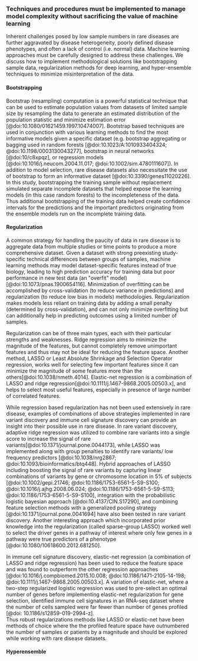 ### Techniques and procedures must be implemented to manage model complexity without sacrificing the value of machine learning
Inherent challenges posed by low sample numbers in rare diseases are further aggravated by disease heterogeneity, poorly defined disease phenotypes, and often a lack of control (i.e. normal) data. 
Machine learning approaches must be carefully designed to address these challenges. 
We discuss how to implement methodological solutions like bootstrapping sample data, regularization methods for deep learning, and hyper-ensemble techniques to minimize misinterpretation of the data. 

#### Bootstrapping

Bootstrap (resampling) computation is a powerful statistical technique that can be used to estimate population values from datasets of limited sample size by resampling the data to generate an estimated distribution of the population statistic and minimize estimation error [@doi:10.1080/01621459.1997.10474007].
Bootstrap based techniques are used in conjunction with various learning methods to find the most informative models given a specific dataset (e.g. bootstrap aggregating or bagging used in random forests [@doi:10.1023/A:1010933404324; @doi:10.1198/0003130043277], bootstrap in neural networks [@doi:10/c8xpqz], or regression models [@doi:10.1016/j.neucom.2004.11.017; @doi:10.1002/sim.4780111607]).
In addition to model selection, rare disease datasets also necessitate the use of bootstrap to form an informative dataset [@doi:10.3390/genes11020226].
In this study, bootstrapping the training sample without replacement simulated separate incomplete datasets that helped expose the learning models (in this case random forests) to the incompleteness of the data.
Thus additional bootstrapping of the training data helped create confidence intervals for the predictions and the important predictors originating from the ensemble models run on the incomplete training data.

#### Regularization

A common strategy for handling the paucity of data in rare disease is to aggregate data from multiple studies or time points to produce a more comprehensive dataset. 
Given a dataset with strong preexisting study-specific technical differences between groups of samples, machine learning methods may model dataset-specific features instead of true biology, leading to high prediction accuracy for training data but poor performance in new test data (an "overfit" model) [@doi:10.1073/pnas.1900654116].
Minimization of overfitting can be accomplished by cross-validation (to reduce variance in predictions) and regularization (to reduce low bias in models) methodologies. 
Regularization makes models less reliant on training data by adding a small penalty (determined by cross-validation), and can not only minimize overfitting but can additionally help in predicting outcomes using a limited number of samples. 

Regularization can be of three main types, each with their particular strengths and weaknesses. 
Ridge regression aims to minimize the magnitude of the features, but cannot completely remove unimportant features and thus may not be ideal for reducing the feature space. 
Another method, LASSO or Least Absolute Shrinkage and Selection Operator regression, works well for selecting few important features since it can minimize the magnitude of some features more than the others[@doi:10.1038/nmeth.4014]. 
Elastic-net regression is a combination of LASSO and ridge regression[@doi:10.1111/j.1467-9868.2005.00503.x], and helps to select most useful features, especially in presence of large number of correlated features. 

While regression based regularization has not been used extensively in rare disease, examples of combinations of above strategies implemented in rare variant discovery and immune cell signature discovery can provide an insight into their possible use in rare disease.
In rare variant discovery, adaptive ridge regression was utilized to combine rare variants into a single score to increase the signal of rare variants[@doi:10.1371/journal.pone.0044173], while LASSO was implemented along with group penalties to identify rare variants/ low frequency predictors [@doi:10.1038/nrg2867; @doi:10.1093/bioinformatics/btq448]. 
Hybrid approaches of LASSO including boosting the signal of rare variants by capturing linear combinations of variants by gene or chromosome location in 5% of subjects [@doi:10.1002/gepi.21746; @doi:10.1186/1753-6561-5-S9-S100; @doi:10.1016/j.ajhg.2008.06.024; @doi:10.1186/1753-6561-5-S9-S113; @doi:10.1186/1753-6561-5-S9-S100], integration with the probabilistic logistic bayesian approach [@doi:10.4137/CIN.S17290], and combining feature selection methods with a generalized pooling strategy [@doi:10.1371/journal.pone.0041694] have also been tested in rare variant discovery.
Another interesting approach which incorporated prior knowledge into the regularization (called sparse-group LASSO) worked well to select the driver genes in a pathway of interest where only few genes in a pathway were true predictors of a phenotype [@doi:10.1080/10618600.2012.681250]. 

In immune cell signature discovery, elastic-net regression (a combination of LASSO and ridge regression) has been used to reduce the feature space and was found to outperform the other regression approaches [@doi:10.1016/j.compbiomed.2015.10.008; @doi:10.1186/1471-2105-14-198; @doi:10.1111/j.1467-9868.2005.00503.x]. 
A variation of elastic-net, where a two-step regularized logistic regression was used to pre-select an optimal number of genes before implementing elastic-net regularization for gene selection, identified immune cell signatures in an RNA-seq dataset where the number of cells sampled were far fewer than number of genes profiled [@doi: 10.1186/s12859-019-2994-z].  
Thus robust regularizations methods like LASSO or elastic-net have been methods of choice where the the profiled feature space have outnumbered the number of samples or patients by a magnitude and should be explored while working with rare disease datasets.

#### Hyperensemble
